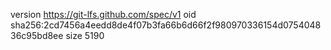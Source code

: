 version https://git-lfs.github.com/spec/v1
oid sha256:2cd7456a4eedd8de4f07b3fa66b6d66f2f980970336154d075404836c95bd8ee
size 5190
